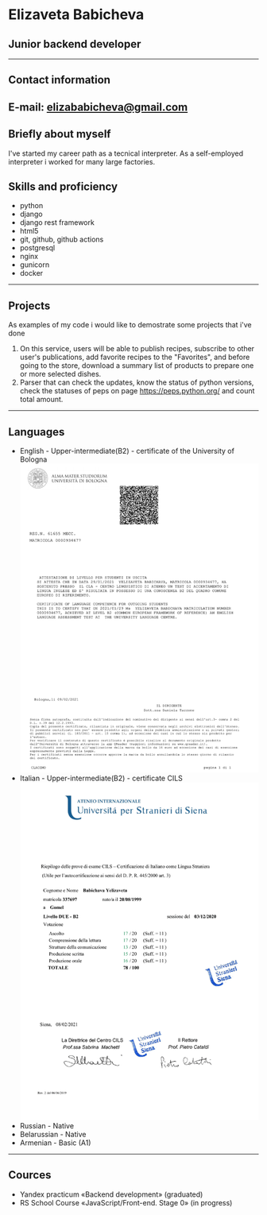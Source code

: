# Elizaveta Babicheva
## Junior backend developer
---
## Contact information
**E-mail:** elizababicheva@gmail.com
---
## Briefly about myself
I've started my career path as a tecnical interpreter. As а self-employed interpreter i worked for many large factories. 
## Skills and proficiency
+ python
+ django
+ django rest framework
+ html5
+ git, github, github actions
+ postgresql
+ nginx
+ gunicorn
+ docker
---
## Projects
As examples of my code i would like to demostrate some projects that i've done
1. On this service, users will be able to publish recipes, subscribe to other user's publications, add favorite recipes to the "Favorites", and before going to the store, download a summary list of products to prepare one or more selected dishes.
2. Parser that can check the updates, know the status of python versions, check the statuses of peps on page https://peps.python.org/ and count total amount.
---
## Languages
+ English - Upper-intermediate(B2) - certificate of the University of Bologna
![Alt text](images/english_certificate.png?raw=true "Title")
+ Italian - Upper-intermediate(B2) - certificate CILS
![Alt text](images/italian_certificate.png?raw=true "Title")
+ Russian - Native
+ Belarussian - Native
+ Armenian - Basic (A1)
---
## Cources
+ Yandex practicum «Backend development» (graduated)
+ RS School Course «JavaScript/Front-end. Stage 0» (in progress)